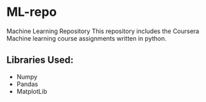 # ML-repo
Machine Learning Repository
This repository includes the Coursera Machine learning course assignments written in python. 

## Libraries Used:
* Numpy
* Pandas
* MatplotLib
